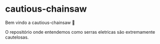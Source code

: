 # cautious-chainsaw

Bem vindo a cautious-chainsaw :tada:

O repositório onde entendemos como serras eletricas são extremamente cautelosas.
